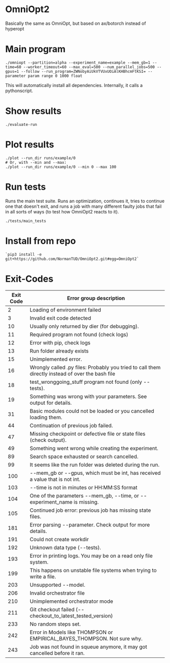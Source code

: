 # OmniOpt2
Basically the same as OmniOpt, but based on ax/botorch instead of hyperopt

# Main program

```command
./omniopt --partition=alpha --experiment_name=example --mem_gb=1 --time=60 --worker_timeout=60 --max_eval=500 --num_parallel_jobs=500 --gpus=1 --follow --run_program=ZWNobyAiUkVTVUxUOiAlKHBhcmFtKSI= --parameter param range 0 1000 float
```

This will automatically install all dependencies. Internally, it calls a pythonscript. 

# Show results

```command
./evaluate-run
```

# Plot results

```command
./plot --run_dir runs/example/0
# Or, with --min and --max:
./plot --run_dir runs/example/0 --min 0 --max 100
```

# Run tests

Runs the main test suite. Runs an optimization, continues it, tries to continue one that doesn't exit, and runs a job with many different faulty jobs that fail in all sorts of ways (to test how OmniOpt2 reacts to it).

```command
./tests/main_tests
```

# Install from repo

```command
`pip3 install -e git+https://github.com/NormanTUD/OmniOpt2.git#egg=OmniOpt2`
```

# Exit-Codes

| Exit Code | Error group description                                                                          |
|-----------|--------------------------------------------------------------------------------------------------|
| 2         | Loading of environment failed                                                                    |
| 3         | Invalid exit code detected                                                                       |
| 10        | Usually only returned by dier (for debugging).                                                   |
| 11        | Required program not found (check logs)                                                          |
| 12        | Error with pip, check logs                                                                       |
| 13        | Run folder already exists                                                                        |
| 15        | Unimplemented error.                                                                             |
| 16        | Wrongly called .py files: Probably you tried to call them directly instead of over the bash file |
| 18        | test_wronggoing_stuff program not found (only --tests).                                          |
| 19        | Something was wrong with your parameters. See output for details.                                |
| 31        | Basic modules could not be loaded or you cancelled loading them.                                 |
| 44        | Continuation of previous job failed.                                                             |
| 47        | Missing checkpoint or defective file or state files (check output).                              |
| 49        | Something went wrong while creating the experiment.                                              |
| 89        | Search space exhausted or search cancelled.                                                      |
| 99        | It seems like the run folder was deleted during the run.                                         |
| 100       | --mem_gb or --gpus, which must be int, has received a value that is not int.                     |
| 103       | --time is not in minutes or HH:MM:SS format                                                      |
| 104       | One of the parameters --mem_gb, --time, or --experiment_name is missing.                         |
| 105       | Continued job error: previous job has missing state files.                                       |
| 181       | Error parsing --parameter. Check output for more details.                                        |
| 191       | Could not create workdir                                                                         |
| 192       | Unknown data type (--tests).                                                                     |
| 193       | Error in printing logs. You may be on a read only file system.                                   |
| 199       | This happens on unstable file systems when trying to write a file.                               |
| 203       | Unsupported --model.                                                                             |
| 206       | Invalid orchestrator file                                                                        |
| 210       | Unimplemented orchestrator mode                                                                  |
| 211       | Git checkout failed (--checkout_to_latest_tested_version)                                        |
| 233       | No random steps set.                                                                             |
| 242       | Error in Models like THOMPSON or EMPIRICAL_BAYES_THOMPSON. Not sure why.                         |
| 243       | Job was not found in squeue anymore, it may got cancelled before it ran.                         |
